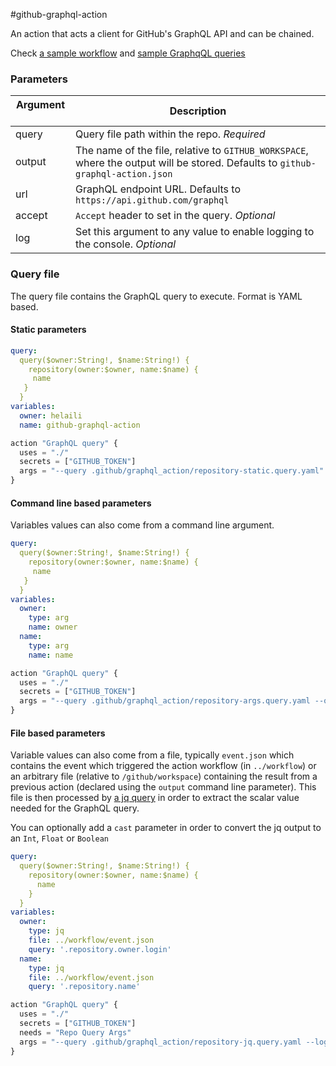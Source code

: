 #github-graphql-action

An action that acts a client for GitHub's GraphQL API and can be chained.

Check [a sample workflow](https://github.com/helaili/github-graphql-action/blob/master/.github/main.workflow) and [sample GraphqQL queries](https://github.com/helaili/github-graphql-action/tree/master/.github/graphql_action)

### Parameters
| Argument   | Description |
|--------|-------------|
| query  | Query file path within the repo. _Required_  |
| output   | The name of the file, relative to `GITHUB_WORKSPACE`, where the output will be stored. Defaults to `github-graphql-action.json` |
| url    | GraphQL endpoint URL. Defaults to `https://api.github.com/graphql`  |
| accept | `Accept` header to set in the query. _Optional_   |
| log    | Set this argument to any value to enable logging to the console. _Optional_  |


### Query file
The query file contains the GraphQL query to execute. Format is YAML based.

#### Static parameters

```yaml
query:
  query($owner:String!, $name:String!) {
    repository(owner:$owner, name:$name) {
  	 name
   }
  }
variables:
  owner: helaili
  name: github-graphql-action
```


```js
action "GraphQL query" {
  uses = "./"
  secrets = ["GITHUB_TOKEN"]
  args = "--query .github/graphql_action/repository-static.query.yaml"
}
```

#### Command line based parameters

Variables values can also come from a command line argument.

```yaml
query:
  query($owner:String!, $name:String!) {
    repository(owner:$owner, name:$name) {
  	 name
   }
  }
variables:
  owner:
    type: arg
    name: owner
  name:
    type: arg
    name: name
```

```js
action "GraphQL query" {
  uses = "./"
  secrets = ["GITHUB_TOKEN"]
  args = "--query .github/graphql_action/repository-args.query.yaml --owner helaili --name hello-vue"
}
```

#### File based parameters

Variable values can also come from a file, typically `event.json` which contains the event which triggered the action workflow (in `../workflow`) or an arbitrary file (relative to `/github/workspace`) containing the result from a previous action (declared using the `output` command line parameter). This file is then processed by [a jq query](https://stedolan.github.io/jq/) in order to extract the scalar value needed for the GraphQL query.

You can optionally add a `cast` parameter in order to convert the jq output to an `Int`, `Float` or `Boolean`

```yaml
query:
  query($owner:String!, $name:String!) {
    repository(owner:$owner, name:$name) {
      name
    }
  }
variables:
  owner:
    type: jq
    file: ../workflow/event.json
    query: '.repository.owner.login'
  name:
    type: jq
    file: ../workflow/event.json
    query: '.repository.name'
```

```js
action "GraphQL query" {
  uses = "./"
  secrets = ["GITHUB_TOKEN"]
  needs = "Repo Query Args"
  args = "--query .github/graphql_action/repository-jq.query.yaml --log true"
}
```
